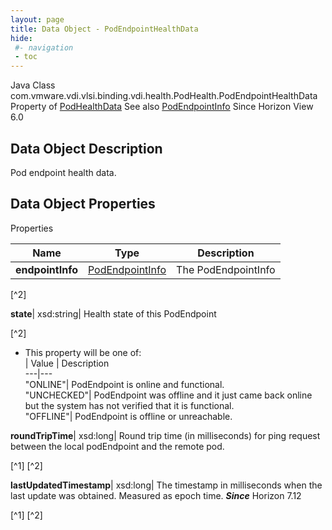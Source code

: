 ```yaml
---
layout: page
title: Data Object - PodEndpointHealthData
hide:
 #- navigation
 - toc
---
```






Java Class
    com.vmware.vdi.vlsi.binding.vdi.health.PodHealth.PodEndpointHealthData
Property of
     [PodHealthData](vdi.health.PodHealth.PodHealthData.md#field_detail)
See also
     [PodEndpointInfo](vdi.federation.PodEndpoint.PodEndpointInfo.md)
Since 
    Horizon View 6.0

## Data Object Description 

Pod endpoint health data. 

## Data Object Properties

Properties

Name |  Type |  Description   
---|---|---  
**endpointInfo**| [PodEndpointInfo](vdi.federation.PodEndpoint.PodEndpointInfo.md)|  The PodEndpointInfo   


[^2]

  
**state**|  xsd:string|  Health state of this PodEndpoint   


[^2]
  * This property will be one of:  
|  Value |  Description   
---|---  
"ONLINE"| PodEndpoint is online and functional.  
"UNCHECKED"| PodEndpoint was offline and it just came back online but the system has not verified that it is functional.  
"OFFLINE"| PodEndpoint is offline or unreachable.  

  
**roundTripTime**|  xsd:long|  Round trip time (in milliseconds) for ping request between the local podEndpoint and the remote pod.   


[^1]
[^2]

  
**lastUpdatedTimestamp**|  xsd:long|  The timestamp in milliseconds when the last update was obtained. Measured as epoch time.  **_Since_** Horizon 7.12  


[^1]
[^2]

  
  

  

